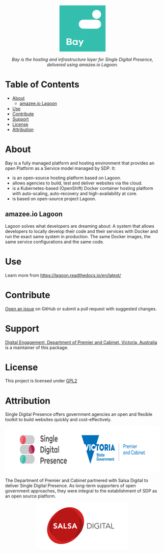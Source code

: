 <p align="center"><a href="https://www.drupal.org/project/tide" target="_blank"><img src="docs/images/SDP_Bay_product_logo_JPG.JPG" alt="SDP logo" height="150"></a></p>
<p align="center"><i>Bay is the hosting and infrastructure layer for Single Digital Presence, delivered using amazee.io Lagoon.</i></p>

<!-- TABLE OF CONTENTS -->
# Table of Contents
* [About](#About)
  * [amazee.io Lagoon](#amazeeio-lagoon)
* [Use](#use)
* [Contribute](#contribute)
* [Support](#support)
* [License](#license)
* [Attribution](#Attribution)

# About
Bay is a fully managed platform and hosting environment that provides an open Platform as a Service model managed by SDP. It: 
 - is an open-source hosting platform based on Lagoon. 
 - allows agencies to build, test and deliver websites via the cloud.
 - is a Kubernetes-based (OpenShift) Docker container hosting platform with auto-scaling, auto-recovery and high-availability at core.
 - is based on open-source project Lagoon.

## amazee.io Lagoon
Lagoon solves what developers are dreaming about: A system that allows developers to locally develop their code and their services with Docker and run the exact same system in production. The same Docker images, the same service configurations and the same code.

# Use
Learn more from https://lagoon.readthedocs.io/en/latest/

# Contribute
[Open an issue](https://github.com/dpc-sdp/bay) on GitHub or submit a pull request with suggested changes.

# Support
[Digital Engagement, Department of Premier and Cabinet, Victoria, Australia](https://github.com/dpc-sdp) 
is a maintainer of this package.

# License
This project is licensed under [GPL2](https://github.com/dpc-sdp/bay/blob/master/LICENSE)

# Attribution
Single Digital Presence offers government agencies an open and flexible toolkit to build websites quickly and cost-effectively.
<p align="center"><a href="https://www.vic.gov.au/what-single-digital-presence-offers" target="_blank"><img src="docs/images/SDP_Logo_VicGov_RGB.jpg" alt="SDP logo" height="150"></a></p>

The Department of Premier and Cabinet partnered with Salsa Digital to deliver Single Digital Presence. As long-term supporters of open government approaches, they were integral to the establishment of SDP as an open source platform.
<p align="center"><a href="https://salsadigital.com.au/" target="_blank"><img src="docs/images/Salsa.png" alt="Salsa logo" height="150"></a></p>
